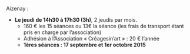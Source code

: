 
Aizenay :

* __Le jeudi de 14h30 à 17h30 (3h)__, 2 jeudis par mois.
  - 160 € les 15 séances ou 13€ la séance (les frais de transport étant pris en charge par l’association)
  - Adhésion à l’Association « Créagesin’art » : 20 € l’année
  - **1ères séances : 17 septembre et 1er octobre 2015**

